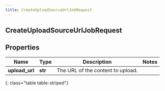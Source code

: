 ```yaml
---
title: CreateUploadSourceUrlJobRequest
---
```

## CreateUploadSourceUrlJobRequest

## Properties

|Name | Type | Description | Notes|
|------------ | ------------- | ------------- | -------------|
| **upload_url** | **str** | The URL of the content to upload. | |
{: class="table table-striped"}



